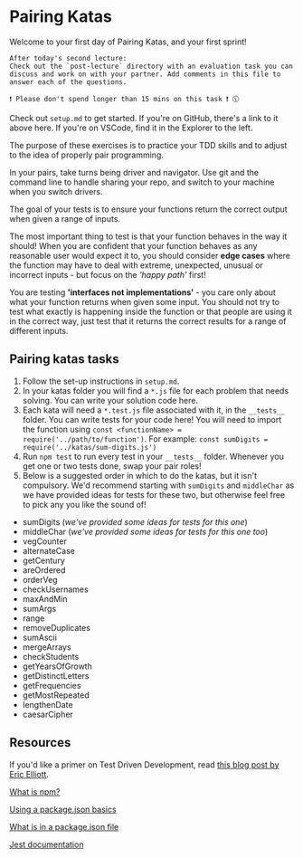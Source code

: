 # Pairing Katas

Welcome to your first day of Pairing Katas, and your first sprint!

```
After today's second lecture:
Check out the `post-lecture` directory with an evaluation task you can discuss and work on with your partner. Add comments in this file to answer each of the questions.

❗ Please don't spend longer than 15 mins on this task ❗ 🕥
```

Check out `setup.md` to get started. If you're on GitHub, there's a link to it above here. If you're on VSCode, find it in the Explorer to the left.

The purpose of these exercises is to practice your TDD skills and to adjust to the idea of properly pair programming.

In your pairs, take turns being driver and navigator. Use git and the command line to handle sharing your repo, and switch to your machine when you switch drivers.

The goal of your tests is to ensure your functions return the correct output when given a range of inputs.

The most important thing to test is that your function behaves in the way it should! When you are confident that your function behaves as any reasonable user would expect it to, you should consider **edge cases** where the function may have to deal with extreme, unexpected, unusual or incorrect inputs - but focus on the _'happy path'_ first!

You are testing **'interfaces not implementations'** - you care only about what your function returns when given some input. You should not try to test what exactly is happening inside the function or that people are using it in the correct way, just test that it returns the correct results for a range of different inputs.

## Pairing katas tasks

1. Follow the set-up instructions in `setup.md`.
2. In your katas folder you will find a `*.js` file for each problem that needs solving. You can write your solution code here.
3. Each kata will need a `*.test.js` file associated with it, in the `__tests__` folder. You can write tests for your code here! You will need to import the function using `const <functionName> = require('../path/to/function')`. For example: `const sumDigits = require('../katas/sum-digits.js')`
4. Run `npm test` to run every test in your `__tests__` folder. Whenever you get one or two tests done, swap your pair roles!
5. Below is a suggested order in which to do the katas, but it isn't compulsory. We'd recommend starting with `sumDigits` and `middleChar` as we have provided ideas for tests for these two, but otherwise feel free to pick any you like the sound of!

- sumDigits (_we've provided some ideas for tests for this one_)
- middleChar (_we've provided some ideas for tests for this one too_)
- vegCounter
- alternateCase
- getCentury
- areOrdered
- orderVeg
- checkUsernames
- maxAndMin
- sumArgs
- range
- removeDuplicates
- sumAscii
- mergeArrays
- checkStudents
- getYearsOfGrowth
- getDistinctLetters
- getFrequencies
- getMostRepeated
- lengthenDate
- caesarCipher

## Resources

If you'd like a primer on Test Driven Development, read [this blog post by Eric Elliott](https://medium.com/javascript-scene/what-every-unit-test-needs-f6cd34d9836d).

[What is npm?](https://docs.npmjs.com/getting-started/what-is-npm)

[Using a package.json basics](https://docs.npmjs.com/getting-started/using-a-package.json)

[What is in a package.json file](https://docs.npmjs.com/files/package.json)

[Jest documentation](https://jestjs.io/docs/en/getting-started)
